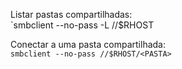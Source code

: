Listar pastas compartilhadas:  
`smbclient --no-pass -L //$RHOST  

Conectar a uma pasta compartilhada:  
`smbclient --no-pass //$RHOST/<PASTA>`  